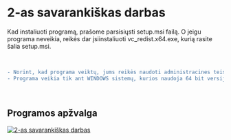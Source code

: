 # 2-as savarankiškas darbas

Kad instaliuoti programą, prašome parsisiųsti setup.msi failą. O jeigu programa neveikia, reikės dar įsiinstaliuoti vc_redist.x64.exe, kurią rasite šalia setup.msi.

<br/>

```diff
- Norint, kad programa veiktų, jums reikės naudoti administracines teises (Run as administrator).
- Programa veikia tik ant WINDOWS sistemų, kurios naudoja 64 bit versiją.
```

<br/>

## Programos apžvalga


[![2-as savarankiškas darbas](https://img.youtube.com/vi/q5ZhpzRF4ig/0.jpg)](https://www.youtube.com/watch?v=q5ZhpzRF4ig)
